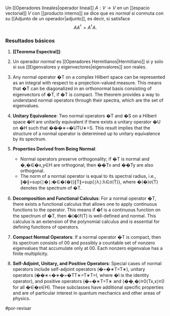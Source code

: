 Un [[Operadores lineales|operador lineal]] $A : V \rightarrow V$ en un [[espacio vectorial]] $V$ con [[producto interno]] se dice que es _normal_ si conmuta con su [[Adjunto de un operador|adjunto]], es decir, si satisface
$$
AA^\dagger=A^\dagger A.
$$
### Resultados básicos

1. **[[Teorema Espectral]]**: 
2. Un operador _normal_ es [[Operadores Hermitianos|Hermitiano]] si y solo si sus [[Eigenvalores y eigenvectores|eigenvalores]] son reales.
3. Any normal operator �T on a complex Hilbert space can be represented as an integral with respect to a projection-valued measure. This means that �T can be diagonalized in an orthonormal basis consisting of eigenvectors of �T, if �T is compact. The theorem provides a way to understand normal operators through their spectra, which are the set of eigenvalues.
    
2. **Unitary Equivalence**: Two normal operators �T and �S on a Hilbert space �H are unitarily equivalent if there exists a unitary operator �U on �H such that ���∗=�UTU∗=S. This result implies that the structure of a normal operator is determined up to unitary equivalence by its spectrum.
    
3. **Properties Derived from Being Normal**:
    
    - Normal operators preserve orthogonality; if �T is normal and �,�∈�x,y∈H are orthogonal, then ��Tx and ��Ty are also orthogonal.
    - The norm of a normal operator is equal to its spectral radius, i.e., ∥�∥=sup⁡{∣�∣:�∈�(�)}∥T∥=sup{∣λ∣:λ∈σ(T)}, where �(�)σ(T) denotes the spectrum of �T.
    
1. **Decomposition and Functional Calculus**: For a normal operator �T, there exists a functional calculus that allows one to apply continuous functions to the operator. This means if �f is a continuous function on the spectrum of �T, then �(�)f(T) is well-defined and normal. This calculus is an extension of the polynomial calculus and is essential for defining functions of operators.
    
5. **Compact Normal Operators**: If a normal operator �T is compact, then its spectrum consists of 00 and possibly a countable set of nonzero eigenvalues that accumulate only at 00. Each nonzero eigenvalue has a finite multiplicity.
    
6. **Self-Adjoint, Unitary, and Positive Operators**: Special cases of normal operators include self-adjoint operators (�=�∗T=T∗), unitary operators (��∗=�∗�=�TT∗=T∗T=I, where �I is the identity operator), and positive operators (�=�∗T=T∗ and ⟨��,�⟩≥0⟨Tx,x⟩≥0 for all �∈�x∈H). These subclasses have additional specific properties and are of particular interest in quantum mechanics and other areas of physics.

#por-revisar 